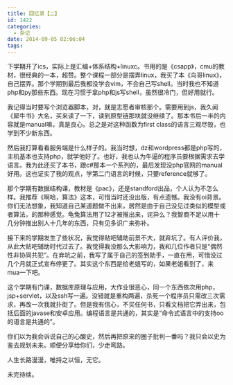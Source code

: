 ```yaml
---
title: 回忆录【二】
id: 1422
categories:
  - 杂记
date: 2014-09-05 02:06:04
tags:
---
```


下学期开了ics，实际上是汇编+体系结构+linuxc。书用的是《csapp》，cmu的教材，很经典的一本，超赞。整个课程一部分是摆弄linux，我买了本《鸟哥linux》，自己摆弄。那个学期到最后我都没学会vim，不会自己写shell。当时我也不知道php和py那些东西。现在习惯于拿php和js写shell，虽然很冷门，但好用就行。

我记得当时要写个浏览器脚本，对，就是志愿者审核那个。需要用到js，我久闻《犀牛书》大名，买来读了一下，读到原型链那块就没继续了。那本书后一半的内容就是manual嘛，真是良心。总之是对这种函数为first class的语言三观尽毁，也学到不少新东西。

然后我打算看看服务端是什么样子的。我当时想，dz和wordpress都是php写的，主机基本也支持php，就学他好了。也好，我也认为牛逼的程序员要根据需求去学语言。我为此还买了本书，跟c#那本一个系列的，最后发现没php官网的manual好用。这也证实了我的观点，学第二门语言的时候，只要reference就够了。

那个学期有数据结构课，教材是《pac》，还是standford出品，个人认为不怎么样。我推荐《啊哈，算法》这本，可惜当时还没出版，有点遗憾。我没有oi背景。你们无法想象，我知道自己某道题做不出来，居然是由于自己没见过类似的模型或者算法，的那种感觉。龟兔算法用了12才被推出来，诧异么？我智商不足以用十几分钟推出别人十几年的东西，只有见多识广来弥补。

接下来的学期发生了些状况，我觉得贴吧辅助前景不大，就弃坑了。有人评价我，从此大贴吧辅助时代过去了。我觉得我没那么大影响力，我和几位作者只是“偶然性非协同共犯”。在弃坑之前，我写了属于自己的签到助手，一直在用，可惜没过几个月就正式宣布停更了。其实这个东西是给老姐写的，如果老姐看到了，来mua一下吧。

这个学期有门课，数据库原理与应用，大作业很恶心，同一个东西依次用php，jsp+servlet，以及ssh写一遍。没错就是重构两遍，杀死一个程序员只需改三次需求，再改一次我就扑街了。但是我有信心，不买任何书，只看文档把它弄出来，包括后面的javase和安卓应用。编程语言是共通的，其实是“命令式语言中的支持oo的语言是共通的”。

你们以为我会诉说自己的心酸史，然后再把原来的圈子批判一番吗？我只会以史为鉴去规划未来。顺便分享给你们，少走弯路。

人生长路漫漫，唯持之以恒，无它。

未完待续。